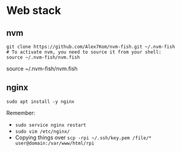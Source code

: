 # Web stack

## nvm

```
git clone https://github.com/Alex7Kom/nvm-fish.git ~/.nvm-fish
# To activate nvm, you need to source it from your shell:
source ~/.nvm-fish/nvm.fish
```

source ~/.nvm-fish/nvm.fish

## nginx

```
sudo apt install -y nginx 
```
Remember: 
- `sudo service nginx restart`
- `sudo vim /etc/nginx/`
- Copying things over `scp -rpi ~/.ssh/key.pem /file/* user@domain:/var/www/html/rpi`
